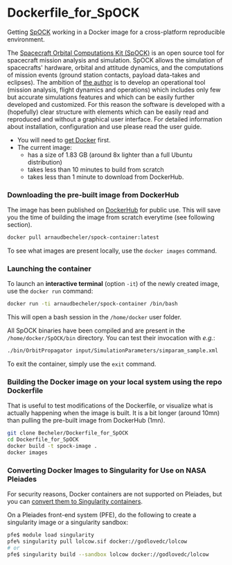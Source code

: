 # Dockerfile_for_SpOCK

Getting [SpOCK](https://github.com/deflorio/SpOCK) working in a Docker image for a cross-platform reproducible environment.

The [Spacecraft Orbital Computations Kit (SpOCK)](https://github.com/deflorio/SpOCK) is an open source tool for spacecraft mission analysis and simulation. SpOCK allows the simulation of spacecrafts' hardware, orbital and attitude dynamics, and the computations of mission events (ground station contacts, payload data-takes and eclipses). The ambition of [the author](https://clasp.engin.umich.edu/people/ridley-aaron/) is to develop an operational tool (mission analysis, flight dynamics and operations) which includes only few but accurate simulations features and which can be easily further developed and customized. For this reason the software is developed with a (hopefully) clear structure with elements which can be easily read and reproduced and without a graphical user interface. For detailed information about installation, configuration and use please read the user guide.

* You will need to [get Docker](https://docs.docker.com/get-docker/) first. 
* The current image:
    * has a size of 1.83 GB (around 8x lighter than a full Ubuntu distribution)
    * takes less than 10 minutes to build from scratch
    * takes less than 1 minute to download from DockerHub.

### Downloading the pre-built image from DockerHub

The image has been published on [DockerHub](https://hub.docker.com/r/arnaudbecheler/spock-container) for public use. This will save you the time of building the image from scratch everytime (see following section).

```bash
docker pull arnaudbecheler/spock-container:latest
```
To see what images are present locally, use the `docker images` command.

### Launching the container

To launch an **interactive terminal** (option `-it`) of the newly created image, use the `docker run` command:
```bash
docker run -ti arnaudbecheler/spock-container /bin/bash
```
This will open a bash session in the `/home/docker` user folder. 

All SpOCK binaries have been compiled and are present in the `/home/docker/SpOCK/bin` directory. You can test their invocation with *e.g.*:
```bash
./bin/OrbitPropagator input/SimulationParameters/simparam_sample.xml
```
To exit the container, simply use the `exit` command.

### Building the Docker image on your local system using the repo Dockerfile

That is useful to test modifications of the Dockerfile, or visualize what is actually happening when the image is built.
It is a bit longer (around 10mn) than pulling the pre-built image from DockerHub (1mn).

```bash
git clone Becheler/Dockerfile_for_SpOCK
cd Dockerfile_for_SpOCK
docker build -t spock-image .
docker images
```

### Converting Docker Images to Singularity for Use on NASA Pleiades

For security reasons, Docker containers are not supported on Pleiades, but you can [convert them 
to Singularity containers](https://www.nas.nasa.gov/hecc/support/kb/converting-docker-images-to-singularity-for-use-on-pleiades_643.html).

On a Pleiades front-end system (PFE), do the following to create a singularity image or a singularity sandbox:

```bash
pfe$ module load singularity
pfe% singularity pull lolcow.sif docker://godlovedc/lolcow
# or
pfe$ singularity build --sandbox lolcow docker://godlovedc/lolcow
```
